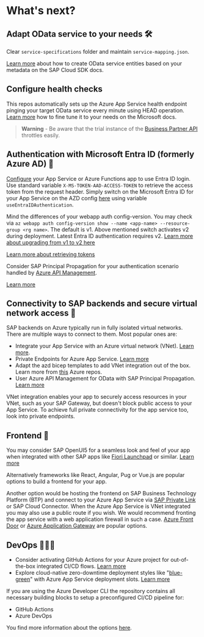 # What's next?

## Adapt OData service to your needs 🛠

Clear `service-specifications` folder and maintain `service-mapping.json`.

[Learn more](https://sap.github.io/cloud-sdk/docs/js/tutorials/getting-started/execute-an-odata-request#generate-service-entities) about how to create OData service entities based on your metadata on the SAP Cloud SDK docs.

## Configure health checks

This repos automatically sets up the Azure App Service health endpoint pinging your target OData service every minute using HEAD operation. [Learn more](https://learn.microsoft.com/azure/app-service/monitor-instances-health-check?tabs=dotnet#configuration) how to fine tune it to your needs on the Microsoft docs.

> **Warning** - Be aware that the trial instance of the [Business Partner API](https://api.sap.com/api/API_BUSINESS_PARTNER/overview) throttles easily.

## Authentication with Microsoft Entra ID (formerly Azure AD) 🔐

[Configure](https://learn.microsoft.com/azure/app-service/configure-authentication-provider-aad) your App Service or Azure Functions app to use Entra ID login. Use standard variable `X-MS-TOKEN-AAD-ACCESS-TOKEN` to retrieve the access token from the request header. Simply switch on the Microsoft Entra ID for your App Service on the AZD config [here](infra/main.bicep) using variable `useEntraIDAuthentication`.

Mind the differences of your webapp auth config-version. You may check via `az webapp auth config-version show --name <app-name> --resource-group <rg name>`. The default is v1. Above mentioned switch activates v2 during deployment. Latest Entra ID authentication requires v2. [Learn more about upgrading from v1 to v2 here](https://learn.microsoft.com/cli/azure/webapp/auth/config-version?view=azure-cli-latest#az-webapp-auth-config-version-upgrade)

[Learn more about retrieving tokens](https://learn.microsoft.com/azure/app-service/configure-authentication-oauth-tokens#retrieve-tokens-in-app-code)

Consider SAP Principal Propagation for your authentication scenario handled by [Azure API Management](https://learn.microsoft.com/azure/api-management/sap-api#production-considerations).

[Learn more](https://github.com/Azure/api-management-policy-snippets/blob/master/examples/Request%20OAuth2%20access%20token%20from%20SAP%20using%20AAD%20JWT%20token.xml)

## Connectivity to SAP backends and secure virtual network access 🔌

SAP backends on Azure typically run in fully isolated virtual networks. There are multiple ways to connect to them. Most popular ones are:

* Integrate your App Service with an Azure virtual network (VNet). [Learn more](https://learn.microsoft.com/azure/app-service/configure-vnet-integration-enable).
* Private Endpoints for Azure App Service. [Learn more](https://learn.microsoft.com/azure/app-service/networking/private-endpoint?source=recommendations)
* Adapt the azd bicep templates to add VNet integration out of the box. Learn more from [this](https://github.com/Azure-Samples/virtual-network-integration-recipes) Azure repos.
* User Azure API Management for OData with SAP Principal Propagation. [Learn more](https://learn.microsoft.com/azure/api-management/sap-api#production-considerations)

VNet integration enables your app to securely access resources in your VNet, such as your SAP Gateway, but doesn't block public access to your App Service. To achieve full private connectivity for the app service too, look into private endpoints.

## Frontend 📱

You may consider SAP OpenUI5 for a seamless look and feel of your app when integrated with other SAP apps like [Fiori Launchpad](https://experience.sap.com/fiori-design-web/launchpad/) or similar. [Learn more](https://openui5.hana.ondemand.com/)

Alternatively frameworks like React, Angular, Pug or Vue.js are popular options to build a frontend for your app.

Another option would be hosting the frontend on SAP Business Technology Platform (BTP) and connect to your Azure App Service via [SAP Private Link](https://help.sap.com/docs/PRIVATE_LINK/42acd88cb4134ba2a7d3e0e62c9fe6cf/e9cc67716a3a41c9885862661e6c4234.html) or SAP Cloud Connector. When the Azure App Service is VNet integrated you may also use a public route if you wish. We would recommend fronting the app service with a web application firewall in such a case. [Azure Front Door](https://learn.microsoft.com/azure/frontdoor/quickstart-create-front-door) or [Azure Application Gateway](https://learn.microsoft.com/azure/app-service/networking/app-gateway-with-service-endpoints) are popular options.

## DevOps 👩🏾‍💻

* Consider activating GitHub Actions for your Azure project for out-of-the-box integrated CI/CD flows. [Learn more](https://docs.microsoft.com/azure/app-service/deploy-github-actions?tabs=applevel)
* Explore cloud-native zero-downtime deployment styles like "[blue-green](https://learn.microsoft.com/azure/architecture/example-scenario/blue-green-spring/blue-green-spring)" with Azure App Service deployment slots. [Learn more](https://docs.microsoft.com/azure/app-service/deploy-staging-slots)

If you are using the Azure Developer CLI the repository contains all necessary building blocks to setup a preconfigured CI/CD pipeline for:

* GitHub Actions
* Azure DevOps

You find more information about the options [here](AZD-CICD-SETUP.md).
